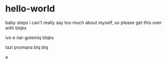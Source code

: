 # hello-world
baby steps
i can't really say too much about myself, so please get this over with
blqks


ivo e nai-golemiq blqks


tazi promqna blq blq

a


